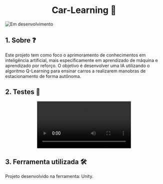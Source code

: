 <h1 align="center">Car-Learning 🚗</h1>

![Em desenvolvimento](https://img.shields.io/badge/Status-Em%20desenvolvimento-yellow?style=flat) 
<h2>1. Sobre ❓</h2>
<p>Este projeto tem como foco o aprimoramento de conhecimentos em inteligência artificial, mais 
  especificamente em aprendizado de máquina e aprendizado por reforço. O objetivo é desenvolver 
  uma IA utilizando o algoritmo Q-Learning para ensinar carros a realizarem manobras de estacionamento 
  de forma autônoma.</p>
<h2>2. Testes 📝</h2>
<div align="center">
    <video
        src="https://github.com/user-attachments/assets/9470e673-0e77-4d3a-899d-da9c659f9f48"
        autoplay align="center"></video>
</div>
<h2>3. Ferramenta utilizada 🛠️</h2>
<p>Projeto desenvolvido na ferramenta: Unity.</p>
